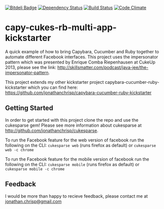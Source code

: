 [![Bitdeli Badge](https://d2weczhvl823v0.cloudfront.net/jonathanchrisp/capy-cukes-rb-multi-app-kickstarter/trend.png)](https://bitdeli.com/free "Bitdeli Badge")
[![Dependency Status](https://gemnasium.com/jonathanchrisp/capy-cukes-rb-multi-app-kickstarter.png)](https://gemnasium.com/jonathanchrisp/capy-cukes-rb-multi-app-kickstarter)
[![Build Status](https://travis-ci.org/jonathanchrisp/capy-cukes-rb-multi-app-kickstarter.png?branch=master)](https://travis-ci.org/jonathanchrisp/capy-cukes-rb-multi-app-kickstarter)
[![Code Climate](https://codeclimate.com/github/jonathanchrisp/capy-cukes-rb-multi-app-kickstarter.png)](https://codeclimate.com/github/jonathanchrisp/capy-cukes-rb-multi-app-kickstarter)

# capy-cukes-rb-multi-app-kickstarter

A quick example of how to bring Capybara, Cucumber and Ruby together to automate different Facebook interfaces. This project uses the impersonator pattern which
was presented by Enrique Comba Riepenhausen at CukeUp 2013, please see the link: http://skillsmatter.com/podcast/java-jee/the-impersonator-pattern.

This project extends my other kickstarter project capybara-cucumber-ruby-kickstarter which you can find here: https://github.com/jonathanchrisp/capybara-cucumber-ruby-kickstarter

## Getting Started
In order to get started with this project clone the repo and use the cukesparse gem! Please see more information about cukesparse at http://github.com/jonathanchrisp/cukesparse.

To run the Facebook feature for the web version of facebook run the following on the CLI:
`cukesparse web` (runs firefox as default) or `cukesparse web -c chrome`

To run the Facebook feature for the mobile version of facebook run the following on the CLI:
`cukesparse mobile` (runs firefox as default) or `cukesparse mobile -c chrome`

## Feedback
I would be more than happy to recieve feedback, please contact me at jonathan.chrisp@gmail.com
